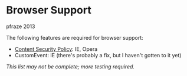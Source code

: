 Browser Support
===============

pfraze 2013

The following features are required for browser support:

 - [Content Security Policy](http://caniuse.com/#search=CSP): IE, Opera
 - CustomEvent: IE (there's probably a fix, but I haven't gotten to it yet)

 *This list may not be complete; more testing required.*